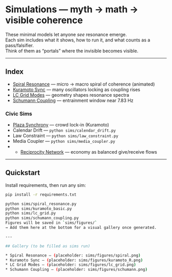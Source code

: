 # Simulations — myth → math → visible coherence

These minimal models let anyone *see* resonance emerge.  
Each sim includes what it shows, how to run it, and what counts as a pass/falsifier.  
Think of them as “portals” where the invisible becomes visible.

---

## Index
- [Spiral Resonance](spiral_resonance.md) — micro → macro spiral of coherence (animated)
- [Kuramoto Sync](kuramoto.md) — many oscillators locking as coupling rises
- [LC Grid Modes](lc_grid.md) — geometry shapes resonance spectra
- [Schumann Coupling](schumann.md) — entrainment window near 7.83 Hz
### Civic Sims
- [Plaza Synchrony](civic_coherence.md) — crowd lock-in (Kuramoto)
- Calendar Drift — `python sims/calendar_drift.py`
- Law Constraint — `python sims/law_constraint.py`
- Media Coupler — `python sims/media_coupler.py`
- - [Reciprocity Network](reciprocity_network.md) — economy as balanced give/receive flows
---

## Quickstart

Install requirements, then run any sim:

```bash
pip install -r requirements.txt

python sims/spiral_resonance.py
python sims/kuramoto_basic.py
python sims/lc_grid.py
python sims/schumann_coupling.py
Figures will be saved in `sims/figures/`  
→ Add them here at the bottom for a visual gallery once generated.

---

## Gallery (to be filled as sims run)

* Spiral Resonance — (placeholder: sims/figures/spiral.png)  
* Kuramoto Sync — (placeholder: sims/figures/kuramoto_R.png)  
* LC Grid Modes — (placeholder: sims/figures/lc_grid.png)  
* Schumann Coupling — (placeholder: sims/figures/schumann.png)
